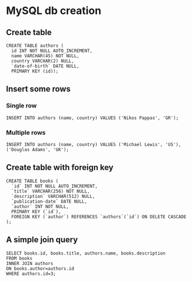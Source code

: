 # MySQL db creation

## Create table
```
CREATE TABLE authors (
  id INT NOT NULL AUTO_INCREMENT,
  name VARCHAR(45) NOT NULL,
  country VARCHAR(2) NULL,
  `date-of-birth` DATE NULL,
  PRIMARY KEY (id));
```

## Insert some rows
### Single row
```
INSERT INTO authors (name, country) VALUES ('Nikos Pappas', 'GR');
```
### Multiple rows
```
INSERT INTO authors (name, country) VALUES ('Michael Lewis', 'US'),('Douglas Adams', 'UK');
```

## Create table with foreign key
```
CREATE TABLE books (
  `id` INT NOT NULL AUTO_INCREMENT,
  `title` VARCHAR(256) NOT NULL,
  `description` VARCHAR(512) NULL,
  `publication-date` DATE NULL,
  `author` INT NOT NULL,
  PRIMARY KEY (`id`),
  FOREIGN KEY (`author`) REFERENCES `authors`(`id`) ON DELETE CASCADE
);
```

## A simple join query
```
SELECT books.id, books.title, authors.name, books.description
FROM books
INNER JOIN authors
ON books.author=authors.id
WHERE authors.id=3;
```
